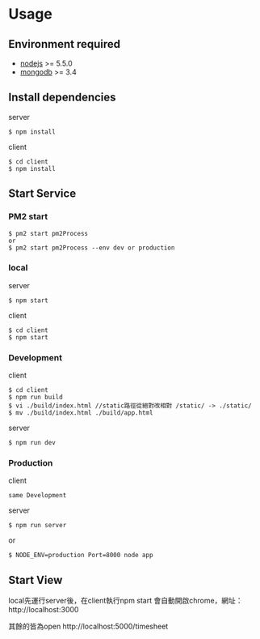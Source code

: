 
# Usage

## Environment required

- [nodejs](https://nodejs.org/) >= 5.5.0  
- [mongodb](https://www.mongodb.org/) >= 3.4


## Install dependencies

server
````
$ npm install
````

client
````
$ cd client
$ npm install
````

## Start Service

### PM2 start

````
$ pm2 start pm2Process
or
$ pm2 start pm2Process --env dev or production
````

### local

server
````
$ npm start
````

client
````
$ cd client
$ npm start
````

### Development

client
````
$ cd client
$ npm run build
$ vi ./build/index.html //static路徑從絕對改相對 /static/ -> ./static/
$ mv ./build/index.html ./build/app.html
````

server
````
$ npm run dev
````

### Production

client
````
same Development
````

server
````
$ npm run server
````

or

````
$ NODE_ENV=production Port=8000 node app
````

## Start View
local先運行server後，在client執行npm start 會自動開啟chrome，網址：http://localhost:3000

其餘的皆為open http://localhost:5000/timesheet

